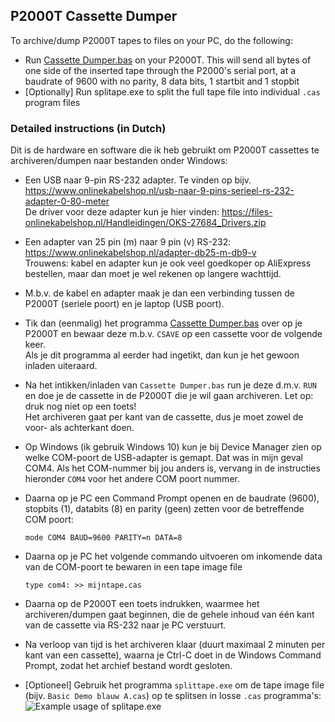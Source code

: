 ## P2000T Cassette Dumper

To archive/dump P2000T tapes to files on your PC, do the following:
* Run [Cassette Dumper.bas](</utilities/tapeconv/Cassette Dumper.bas>) on your P2000T. This will send all bytes of one side of the inserted tape through the P2000's serial port, at a baudrate of 9600 with no parity, 8 data bits, 1 startbit and 1 stopbit
* [Optionally] Run splitape.exe to split the full tape file into individual `.cas` program files

### Detailed instructions (in Dutch)

Dit is de hardware en software die ik heb gebruikt om P2000T cassettes te archiveren/dumpen naar bestanden onder Windows:

* Een USB naar 9-pin RS-232 adapter. Te vinden op bijv. https://www.onlinekabelshop.nl/usb-naar-9-pins-serieel-rs-232-adapter-0-80-meter \
De driver voor deze adapter kun je hier vinden: https://files-onlinekabelshop.nl/Handleidingen/OKS-27684_Drivers.zip
 
* Een adapter van 25 pin (m) naar 9 pin (v) RS-232:  https://www.onlinekabelshop.nl/adapter-db25-m-db9-v \
Trouwens: kabel en adapter kun je ook veel goedkoper op AliExpress bestellen, maar dan moet je wel rekenen op langere wachttijd.
 
* M.b.v. de kabel en adapter maak je dan een verbinding tussen de P2000T (seriele poort) en je laptop (USB poort).
 
* Tik dan (eenmalig) het programma [Cassette Dumper.bas](</utilities/tapeconv/Cassette Dumper.bas>) over op je P2000T en bewaar deze m.b.v. `CSAVE` op een cassette voor de volgende keer. \
Als je dit programma al eerder had ingetikt, dan kun je het gewoon inladen uiteraard.
 
* Na het intikken/inladen van `Cassette Dumper.bas` run je deze d.m.v. `RUN` en doe je de cassette in de P2000T die je wil gaan archiveren. Let op: druk nog niet op een toets! \
 Het archiveren gaat per kant van de cassette, dus je moet zowel de voor- als achterkant doen.
 
* Op Windows (ik gebruik Windows 10) kun je bij Device Manager zien op welke COM-poort de USB-adapter is gemapt. Dat was in mijn geval COM4. Als het COM-nummer bij jou anders is, vervang in de instructies hieronder `COM4` voor het andere COM poort nummer.
 
* Daarna op je PC een Command Prompt openen en de baudrate (9600), stopbits (1), databits (8) en parity (geen) zetten voor de betreffende COM poort:
  ``` 
  mode COM4 BAUD=9600 PARITY=n DATA=8
  ```
 
* Daarna op je PC het volgende commando uitvoeren om inkomende data van de COM-poort te bewaren in een tape image file
  ```
  type com4: >> mijntape.cas
  ```

* Daarna op de P2000T een toets indrukken, waarmee het archiveren/dumpen gaat beginnen, die de gehele inhoud van één kant van de cassette via RS-232 naar je PC verstuurt.
 
* Na verloop van tijd is het archiveren klaar (duurt maximaal 2 minuten per kant van een cassette), waarna je Ctrl-C doet in de Windows Command Prompt, zodat het archief bestand wordt gesloten.

* [Optioneel] Gebruik het programma `splittape.exe` om de tape image file (bijv. `Basic Demo blauw A.cas`) op te splitsen in losse `.cas` programma's: \
![Example usage of splitape.exe](/utilities/tapeconv/splitape_example.png)
